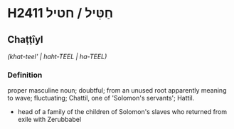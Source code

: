 # H2411 חַטִּיל / חטיל

## Chaṭṭîyl

_(khat-teel' | haht-TEEL | ha-TEEL)_

### Definition

proper masculine noun; doubtful; from an unused root apparently meaning to wave; fluctuating; Chattil, one of 'Solomon's servants'; Hattil.

- head of a family of the children of Solomon's slaves who returned from exile with Zerubbabel
